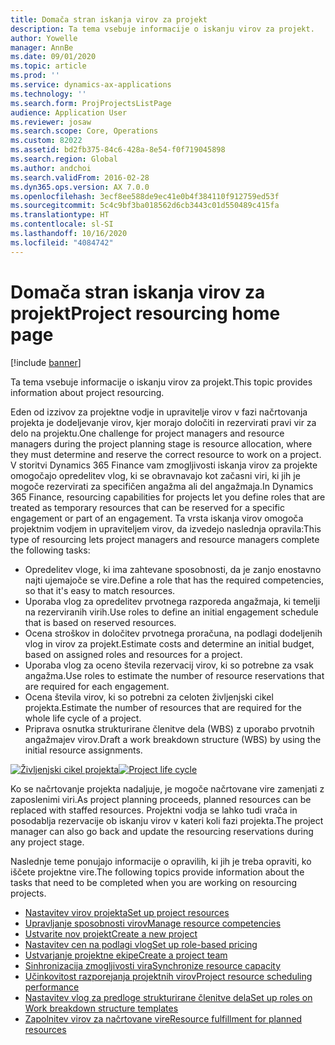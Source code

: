 ```yaml
---
title: Domača stran iskanja virov za projekt
description: Ta tema vsebuje informacije o iskanju virov za projekt.
author: Yowelle
manager: AnnBe
ms.date: 09/01/2020
ms.topic: article
ms.prod: ''
ms.service: dynamics-ax-applications
ms.technology: ''
ms.search.form: ProjProjectsListPage
audience: Application User
ms.reviewer: josaw
ms.search.scope: Core, Operations
ms.custom: 82022
ms.assetid: bd2fb375-84c6-428a-8e54-f0f719045898
ms.search.region: Global
ms.author: andchoi
ms.search.validFrom: 2016-02-28
ms.dyn365.ops.version: AX 7.0.0
ms.openlocfilehash: 3ecf8ee588de9ec41e0b4f384110f912759ed53f
ms.sourcegitcommit: 5c4c9bf3ba018562d6cb3443c01d550489c415fa
ms.translationtype: HT
ms.contentlocale: sl-SI
ms.lasthandoff: 10/16/2020
ms.locfileid: "4084742"
---
```

# <a name="project-resourcing-home-page"></a><span data-ttu-id="ddade-103">Domača stran iskanja virov za projekt</span><span class="sxs-lookup"><span data-stu-id="ddade-103">Project resourcing home page</span></span>

[!include [banner](../includes/banner.md)]

<span data-ttu-id="ddade-104">Ta tema vsebuje informacije o iskanju virov za projekt.</span><span class="sxs-lookup"><span data-stu-id="ddade-104">This topic provides information about project resourcing.</span></span>

<span data-ttu-id="ddade-105">Eden od izzivov za projektne vodje in upravitelje virov v fazi načrtovanja projekta je dodeljevanje virov, kjer morajo določiti in rezervirati pravi vir za delo na projektu.</span><span class="sxs-lookup"><span data-stu-id="ddade-105">One challenge for project managers and resource managers during the project planning stage is resource allocation, where they must determine and reserve the correct resource to work on a project.</span></span> <span data-ttu-id="ddade-106">V storitvi Dynamics 365 Finance vam zmogljivosti iskanja virov za projekte omogočajo opredelitev vlog, ki se obravnavajo kot začasni viri, ki jih je mogoče rezervirati za specifičen angažma ali del angažmaja.</span><span class="sxs-lookup"><span data-stu-id="ddade-106">In Dynamics 365 Finance, resourcing capabilities for projects let you define roles that are treated as temporary resources that can be reserved for a specific engagement or part of an engagement.</span></span> <span data-ttu-id="ddade-107">Ta vrsta iskanja virov omogoča projektnim vodjem in upraviteljem virov, da izvedejo naslednja opravila:</span><span class="sxs-lookup"><span data-stu-id="ddade-107">This type of resourcing lets project managers and resource managers complete the following tasks:</span></span>

- <span data-ttu-id="ddade-108">Opredelitev vloge, ki ima zahtevane sposobnosti, da je zanjo enostavno najti ujemajoče se vire.</span><span class="sxs-lookup"><span data-stu-id="ddade-108">Define a role that has the required competencies, so that it's easy to match resources.</span></span>
- <span data-ttu-id="ddade-109">Uporaba vlog za opredelitev prvotnega razporeda angažmaja, ki temelji na rezerviranih virih.</span><span class="sxs-lookup"><span data-stu-id="ddade-109">Use roles to define an initial engagement schedule that is based on reserved resources.</span></span>
- <span data-ttu-id="ddade-110">Ocena stroškov in določitev prvotnega proračuna, na podlagi dodeljenih vlog in virov za projekt.</span><span class="sxs-lookup"><span data-stu-id="ddade-110">Estimate costs and determine an initial budget, based on assigned roles and resources for a project.</span></span>
- <span data-ttu-id="ddade-111">Uporaba vlog za oceno števila rezervacij virov, ki so potrebne za vsak angažma.</span><span class="sxs-lookup"><span data-stu-id="ddade-111">Use roles to estimate the number of resource reservations that are required for each engagement.</span></span>
- <span data-ttu-id="ddade-112">Ocena števila virov, ki so potrebni za celoten življenjski cikel projekta.</span><span class="sxs-lookup"><span data-stu-id="ddade-112">Estimate the number of resources that are required for the whole life cycle of a project.</span></span>
- <span data-ttu-id="ddade-113">Priprava osnutka strukturirane členitve dela (WBS) z uporabo prvotnih angažmajev virov.</span><span class="sxs-lookup"><span data-stu-id="ddade-113">Draft a work breakdown structure (WBS) by using the initial resource assignments.</span></span>

<span data-ttu-id="ddade-114">[![Življenjski cikel projekta](./media/projectresourcing02-1024x812.jpg)](./media/projectresourcing02.jpg)</span><span class="sxs-lookup"><span data-stu-id="ddade-114">[![Project life cycle](./media/projectresourcing02-1024x812.jpg)](./media/projectresourcing02.jpg)</span></span>

<span data-ttu-id="ddade-115">Ko se načrtovanje projekta nadaljuje, je mogoče načrtovane vire zamenjati z zaposlenimi viri.</span><span class="sxs-lookup"><span data-stu-id="ddade-115">As project planning proceeds, planned resources can be replaced with staffed resources.</span></span> <span data-ttu-id="ddade-116">Projektni vodja se lahko tudi vrača in posodablja rezervacije ob iskanju virov v kateri koli fazi projekta.</span><span class="sxs-lookup"><span data-stu-id="ddade-116">The project manager can also go back and update the resourcing reservations during any project stage.</span></span>

<span data-ttu-id="ddade-117">Naslednje teme ponujajo informacije o opravilih, ki jih je treba opraviti, ko iščete projektne vire.</span><span class="sxs-lookup"><span data-stu-id="ddade-117">The following topics provide information about the tasks that need to be completed when you are working on resourcing projects.</span></span>

- [<span data-ttu-id="ddade-118">Nastavitev virov projekta</span><span class="sxs-lookup"><span data-stu-id="ddade-118">Set up project resources</span></span>](set-up-project-resources.md)
- [<span data-ttu-id="ddade-119">Upravljanje sposobnosti virov</span><span class="sxs-lookup"><span data-stu-id="ddade-119">Manage resource competencies</span></span>](manage-resource-competencies.md)
- [<span data-ttu-id="ddade-120">Ustvarite nov projekt</span><span class="sxs-lookup"><span data-stu-id="ddade-120">Create a new project</span></span>](create-new-project.md)
- [<span data-ttu-id="ddade-121">Nastavitev cen na podlagi vlog</span><span class="sxs-lookup"><span data-stu-id="ddade-121">Set up role-based pricing</span></span>](set-up-role-based-pricing.md)
- [<span data-ttu-id="ddade-122">Ustvarjanje projektne ekipe</span><span class="sxs-lookup"><span data-stu-id="ddade-122">Create a project team</span></span>](create-project-team.md)
- [<span data-ttu-id="ddade-123">Sinhronizacija zmogljivosti vira</span><span class="sxs-lookup"><span data-stu-id="ddade-123">Synchronize resource capacity</span></span>](synchronize-resource-capacity.md)
- [<span data-ttu-id="ddade-124">Učinkovitost razporejanja projektnih virov</span><span class="sxs-lookup"><span data-stu-id="ddade-124">Project resource scheduling performance</span></span>](project-scheduling-performance.md)
- [<span data-ttu-id="ddade-125">Nastavitev vlog za predloge strukturirane členitve dela</span><span class="sxs-lookup"><span data-stu-id="ddade-125">Set up roles on Work breakdown structure templates</span></span>](set-up-roles-wbs-template.md)
- [<span data-ttu-id="ddade-126">Zapolnitev virov za načrtovane vire</span><span class="sxs-lookup"><span data-stu-id="ddade-126">Resource fulfillment for planned resources</span></span>](resource-fulfillment-planned-resources.md)
